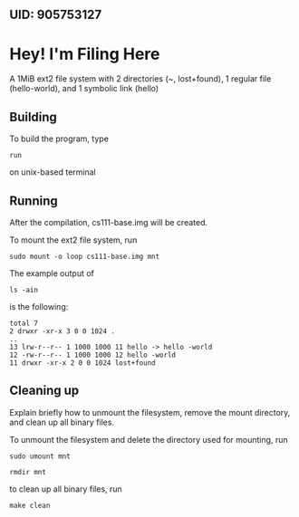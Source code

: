 ## UID: 905753127

# Hey! I'm Filing Here

A 1MiB ext2 file system with 2 directories (~, lost+found), 1 regular file (hello-world), and 1 symbolic link (hello)

## Building

To build the program, type 

`run`

on unix-based terminal

## Running

After the compilation, cs111-base.img will be created.

To mount the ext2 file system, run

`sudo mount -o loop cs111-base.img mnt`

The example output of

`ls -ain`

is the following:

```
total 7
2 drwxr -xr-x 3 0 0 1024 .
..
13 lrw-r--r-- 1 1000 1000 11 hello -> hello -world
12 -rw-r--r-- 1 1000 1000 12 hello -world
11 drwxr -xr-x 2 0 0 1024 lost+found
```

## Cleaning up

Explain briefly how to unmount the filesystem, remove the mount directory, and
clean up all binary files.

To unmount the filesystem and delete the directory used for mounting, run

`sudo umount mnt`

`rmdir mnt`

to clean up all binary files, run

`make clean`